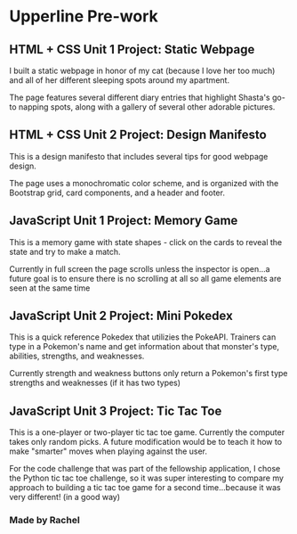 # Upperline Pre-work


## HTML + CSS Unit 1 Project: Static Webpage

I built a static webpage in honor of my cat (because I love her too much) and all of her different sleeping spots around my apartment.

The page features several different diary entries that highlight Shasta's go-to napping spots, along with a gallery of several other adorable pictures. 


## HTML + CSS Unit 2 Project: Design Manifesto

This is a design manifesto that includes several tips for good webpage design. 

The page uses a monochromatic color scheme, and is organized with the Bootstrap grid, card components, and a header and footer.


## JavaScript Unit 1 Project: Memory Game

This is a memory game with state shapes - click on the cards to reveal the state and try to make a match.

Currently in full screen the page scrolls unless the inspector is open...a future goal is to ensure there is no scrolling at all so all game elements are seen at the same time


## JavaScript Unit 2 Project: Mini Pokedex

This is a quick reference Pokedex that utilizies the PokeAPI. Trainers can type in a Pokemon's name and get information about that monster's type, abilities, strengths, and weaknesses.

Currently strength and weakness buttons only return a Pokemon's first type strengths and weaknesses (if it has two types)

## JavaScript Unit 3 Project: Tic Tac Toe
This is a one-player or two-player tic tac toe game. Currently the computer takes only random picks. A future modification would be to teach it how to make "smarter" moves when playing against the user.

For the code challenge that was part of the fellowship application, I chose the Python tic tac toe challenge, so it was super interesting to compare my approach to building a tic tac toe game for a second time...because it was very different! (in a good way)


### Made by Rachel




